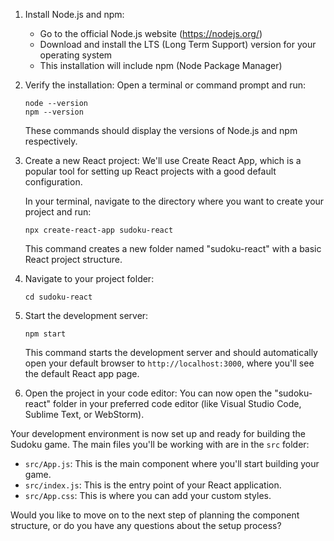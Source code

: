 1. Install Node.js and npm:
   - Go to the official Node.js website (https://nodejs.org/)
   - Download and install the LTS (Long Term Support) version for your operating system
   - This installation will include npm (Node Package Manager)

2. Verify the installation:
   Open a terminal or command prompt and run:
   ```
   node --version
   npm --version
   ```
   These commands should display the versions of Node.js and npm respectively.

3. Create a new React project:
   We'll use Create React App, which is a popular tool for setting up React projects with a good default configuration.

   In your terminal, navigate to the directory where you want to create your project and run:
   ```
   npx create-react-app sudoku-react
   ```
   This command creates a new folder named "sudoku-react" with a basic React project structure.

4. Navigate to your project folder:
   ```
   cd sudoku-react
   ```

5. Start the development server:
   ```
   npm start
   ```
   This command starts the development server and should automatically open your default browser to `http://localhost:3000`, where you'll see the default React app page.

6. Open the project in your code editor:
   You can now open the "sudoku-react" folder in your preferred code editor (like Visual Studio Code, Sublime Text, or WebStorm).

Your development environment is now set up and ready for building the Sudoku game. The main files you'll be working with are in the `src` folder:

- `src/App.js`: This is the main component where you'll start building your game.
- `src/index.js`: This is the entry point of your React application.
- `src/App.css`: This is where you can add your custom styles.

Would you like to move on to the next step of planning the component structure, or do you have any questions about the setup process?
